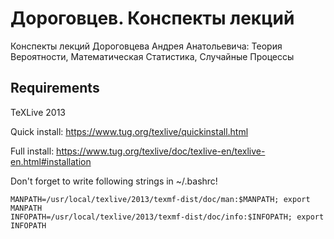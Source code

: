 Дороговцев. Конспекты лекций
===========

Конспекты лекций Дороговцева Андрея Анатольевича: Теория Вероятности, Математическая Статистика, Случайные Процессы

Requirements
-----------
TeXLive 2013

Quick install: https://www.tug.org/texlive/quickinstall.html

Full install: https://www.tug.org/texlive/doc/texlive-en/texlive-en.html#installation

Don't forget to write following strings in ~/.bashrc!
```PATH=/usr/local/texlive/2013/bin/i386-linux:$PATH; export PATH 
MANPATH=/usr/local/texlive/2013/texmf-dist/doc/man:$MANPATH; export MANPATH 
INFOPATH=/usr/local/texlive/2013/texmf-dist/doc/info:$INFOPATH; export INFOPATH
```
